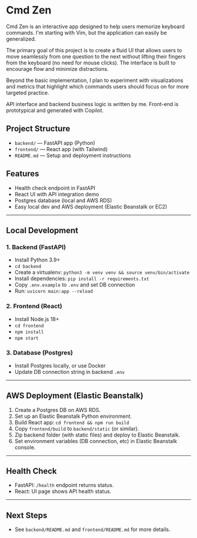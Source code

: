 # Cmd Zen
Cmd Zen is an interactive app designed to help users memorize keyboard commands. I'm starting with Vim, but the application can easily be generalized. 

The primary goal of this project is to create a fluid UI that allows users to move seamlessly from one question to the next without lifting their fingers from the keyboard (no need for mouse clicks). The interface is built to encourage flow and minimize distractions.

Beyond the basic implementation, I plan to experiment with visualizations and metrics that highlight which commands users should focus on for more targeted practice. 

API interface and backend business logic is written by me. Front-end is prototypical and generated with Copilot.  

## Project Structure

- `backend/` — FastAPI app (Python)
- `frontend/` — React app (with Tailwind)
- `README.md` — Setup and deployment instructions

## Features
- Health check endpoint in FastAPI
- React UI with API integration demo
- Postgres database (local and AWS RDS)
- Easy local dev and AWS deployment (Elastic Beanstalk or EC2)

---

## Local Development

### 1. Backend (FastAPI)
- Install Python 3.9+
- `cd backend`
- Create a virtualenv: `python3 -m venv venv && source venv/bin/activate`
- Install dependencies: `pip install -r requirements.txt`
- Copy `.env.example` to `.env` and set DB connection
- Run: `uvicorn main:app --reload`

### 2. Frontend (React)
- Install Node.js 18+
- `cd frontend`
- `npm install`
- `npm start`

### 3. Database (Postgres)
- Install Postgres locally, or use Docker
- Update DB connection string in backend `.env`

---

## AWS Deployment (Elastic Beanstalk)

1. Create a Postgres DB on AWS RDS.
2. Set up an Elastic Beanstalk Python environment.
3. Build React app: `cd frontend && npm run build`
4. Copy `frontend/build` to `backend/static` (or similar).
5. Zip backend folder (with static files) and deploy to Elastic Beanstalk.
6. Set environment variables (DB connection, etc) in Elastic Beanstalk console.

---

## Health Check
- FastAPI: `/health` endpoint returns status.
- React: UI page shows API health status.

---

## Next Steps
- See `backend/README.md` and `frontend/README.md` for more details.
